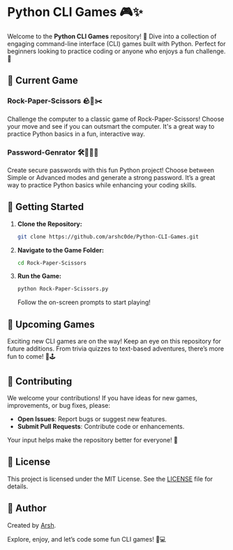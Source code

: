 # Python CLI Games 🎮✨

Welcome to the **Python CLI Games** repository! 🎉 Dive into a collection of engaging command-line interface (CLI) games built with Python. Perfect for beginners looking to practice coding or anyone who enjoys a fun challenge. 🚀

## 🌟 Current Game

### **Rock-Paper-Scissors** 🪨📃✂️

Challenge the computer to a classic game of Rock-Paper-Scissors! Choose your move and see if you can outsmart the computer. It's a great way to practice Python basics in a fun, interactive way.

### **Password-Genrator** 🛠️🔑🤐🎲

Create secure passwords with this fun Python project! Choose between Simple or Advanced modes and generate a strong password. It’s a great way to practice Python basics while enhancing your coding skills.

## 🚀 Getting Started

1. **Clone the Repository:**

   ```bash
   git clone https://github.com/arshc0de/Python-CLI-Games.git
   ```

2. **Navigate to the Game Folder:**

   ```bash
   cd Rock-Paper-Scissors
   ```

3. **Run the Game:**

   ```bash
   python Rock-Paper-Scissors.py
   ```

   Follow the on-screen prompts to start playing!

## 🔮 Upcoming Games

Exciting new CLI games are on the way! Keep an eye on this repository for future additions. From trivia quizzes to text-based adventures, there’s more fun to come! 🎲🕹️

## 🤝 Contributing

We welcome your contributions! If you have ideas for new games, improvements, or bug fixes, please:

- **Open Issues**: Report bugs or suggest new features.
- **Submit Pull Requests**: Contribute code or enhancements.

Your input helps make the repository better for everyone! 🌟

## 📜 License

This project is licensed under the MIT License. See the [LICENSE](LICENSE) file for details.

## 👤 Author

Created by [Arsh](https://github.com/arshc0de).

Explore, enjoy, and let’s code some fun CLI games! 🎉💻
